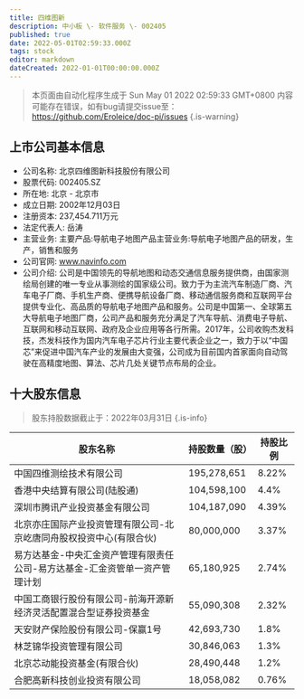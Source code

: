 ```yaml
---
title: 四维图新
description: 中小板 \- 软件服务 \- 002405
published: true
date: 2022-05-01T02:59:33.000Z
tags: stock
editor: markdown
dateCreated: 2022-01-01T00:00:00.000Z
---
```


> 本页面由自动化程序生成于 Sun May 01 2022 02:59:33 GMT+0800
> 内容可能存在错误，如有bug请提交issue至：https://github.com/Eroleice/doc-pi/issues
{.is-warning}

## 上市公司基本信息
- 公司名称: 北京四维图新科技股份有限公司
- 股票代码: 002405.SZ
- 所在地: 北京 - 北京市
- 成立日期: 2002年12月03日
- 注册资本: 237,454.711万元
- 法定代表人: 岳涛
- 主营业务: 主要产品:导航电子地图产品主营业务:导航电子地图产品的研发，生产，销售和服务
- 公司官网: www.navinfo.com
- 公司介绍: 公司是中国领先的导航地图和动态交通信息服务提供商，由国家测绘局创建的唯一专业从事测绘的国家级公司。致力于为主流汽车制造厂商、汽车电子厂商、手机生产商、便携导航设备厂商、移动通信服务商和互联网平台提供专业化、高品质的导航电子地图产品和服务。公司是中国第一、全球第五大导航电子地图厂商，公司产品和服务充分满足了汽车导航、消费电子导航、互联网和移动互联网、政府及企业应用等各行所需。2017年，公司收购杰发科技，杰发科技作为国内汽车电子芯片行业主要代表企业之一，致力于以“中国芯”来促进中国汽车产业的发展由大变强，公司成为目前国内首家面向自动驾驶在高精度地图、算法、芯片几处关键节点布局的企业。


## 十大股东信息
> 股东持股数据截止于：2022年03月31日
{.is-info}

| 股东名称 | 持股数量（股） | 持股比例 |
| --- | --- | --- |
| 中国四维测绘技术有限公司 | 195,278,651 | 8.22% |
| 香港中央结算有限公司(陆股通) | 104,598,100 | 4.4% |
| 深圳市腾讯产业投资基金有限公司 | 104,187,090 | 4.39% |
| 北京亦庄国际产业投资管理有限公司-北京屹唐同舟股权投资中心(有限合伙) | 80,000,000 | 3.37% |
| 易方达基金-中央汇金资产管理有限责任公司-易方达基金-汇金资管单一资产管理计划 | 65,180,925 | 2.74% |
| 中国工商银行股份有限公司-前海开源新经济灵活配置混合型证券投资基金 | 55,090,308 | 2.32% |
| 天安财产保险股份有限公司-保赢1号 | 42,693,730 | 1.8% |
| 林芝锦华投资管理有限公司 | 30,846,063 | 1.3% |
| 北京芯动能投资基金(有限合伙) | 28,490,448 | 1.2% |
| 合肥高新科技创业投资有限公司 | 18,058,082 | 0.76% |




